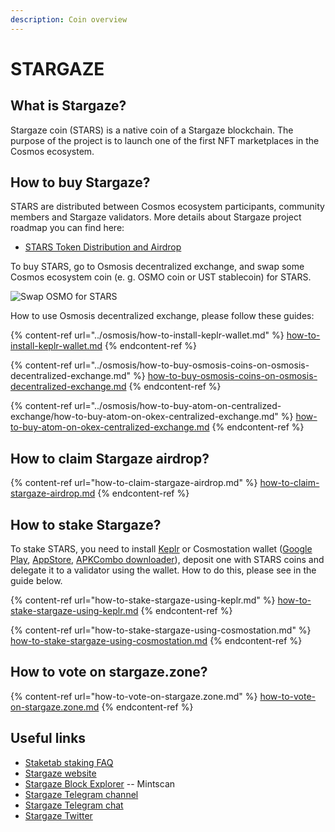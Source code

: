```yaml
---
description: Coin overview
---
```


# STARGAZE

## What is Stargaze? <a href="#title-text" id="title-text"></a>

Stargaze coin (STARS) is a native coin of a Stargaze blockchain. The purpose of the project is to launch one of the first NFT marketplaces in the Cosmos ecosystem.

## How to buy Stargaze? <a href="#where-is-to-find-validators-address" id="where-is-to-find-validators-address"></a>

STARS are distributed between Cosmos ecosystem participants, community members and Stargaze validators. More details about Stargaze project roadmap you can find here:

* [STARS Token Distribution and Airdrop](https://mirror.xyz/stargazezone.eth/h9Bc7jODUrYB1Jw4mve3QEGVkBwBsyVebN6NP7tRl\_Y)

To buy STARS, go to Osmosis decentralized exchange, and swap some Cosmos ecosystem coin (e. g. OSMO coin or UST stablecoin) for STARS.

![Swap OSMO for STARS](../../.gitbook/assets/07\_swap\_osmo\_to\_stars.PNG)

How to use Osmosis decentralized exchange, please follow these guides:

{% content-ref url="../osmosis/how-to-install-keplr-wallet.md" %}
[how-to-install-keplr-wallet.md](../osmosis/how-to-install-keplr-wallet.md)
{% endcontent-ref %}

{% content-ref url="../osmosis/how-to-buy-osmosis-coins-on-osmosis-decentralized-exchange.md" %}
[how-to-buy-osmosis-coins-on-osmosis-decentralized-exchange.md](../osmosis/how-to-buy-osmosis-coins-on-osmosis-decentralized-exchange.md)
{% endcontent-ref %}

{% content-ref url="../osmosis/how-to-buy-atom-on-centralized-exchange/how-to-buy-atom-on-okex-centralized-exchange.md" %}
[how-to-buy-atom-on-okex-centralized-exchange.md](../osmosis/how-to-buy-atom-on-centralized-exchange/how-to-buy-atom-on-okex-centralized-exchange.md)
{% endcontent-ref %}

## How to claim Stargaze airdrop? <a href="#detailed-guides-how-to-stake-mina" id="detailed-guides-how-to-stake-mina"></a>

{% content-ref url="how-to-claim-stargaze-airdrop.md" %}
[how-to-claim-stargaze-airdrop.md](how-to-claim-stargaze-airdrop.md)
{% endcontent-ref %}

## How to stake Stargaze? <a href="#detailed-guides-how-to-stake-mina" id="detailed-guides-how-to-stake-mina"></a>

To stake STARS, you need to install [Keplr](https://www.keplr.app) or Cosmostation wallet ([Google Play](https://play.google.com/store/apps/details?id=wannabit.io.cosmostaion), [AppStore](https://apps.apple.com/kr/app/cosmostation/id1459830339), [APKCombo downloader](https://apkcombo.com/cosmostation-wallet-for-cosmos/wannabit.io.cosmostaion/)), deposit one with STARS coins and delegate it to a validator using the wallet. How to do this, please see in the guide below.

{% content-ref url="how-to-stake-stargaze-using-keplr.md" %}
[how-to-stake-stargaze-using-keplr.md](how-to-stake-stargaze-using-keplr.md)
{% endcontent-ref %}

{% content-ref url="how-to-stake-stargaze-using-cosmostation.md" %}
[how-to-stake-stargaze-using-cosmostation.md](how-to-stake-stargaze-using-cosmostation.md)
{% endcontent-ref %}

## How to vote on stargaze.zone? <a href="#what-are-the-profits-from-staking-mina-hardbreak" id="what-are-the-profits-from-staking-mina-hardbreak"></a>

{% content-ref url="how-to-vote-on-stargaze.zone.md" %}
[how-to-vote-on-stargaze.zone.md](how-to-vote-on-stargaze.zone.md)
{% endcontent-ref %}

## Useful links <a href="#what-are-the-profits-from-staking-mina-hardbreak" id="what-are-the-profits-from-staking-mina-hardbreak"></a>

* [Staketab staking FAQ](https://staketab.com)
* [Stargaze website](https://stargaze.zone)
* [Stargaze Block Explorer](https://www.mintscan.io/stargaze) -- Mintscan
* [Stargaze Telegram channel](https://t.me/stargazenews)
* [Stargaze Telegram chat](https://t.me/stargazezone)
* [Stargaze Twitter](https://twitter.com/stargazezone)
